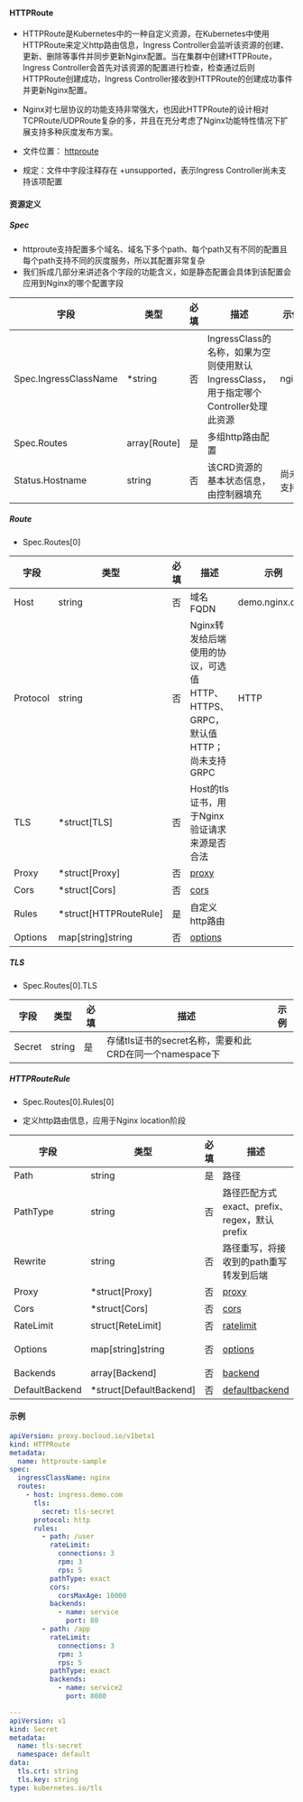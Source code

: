 #### HTTPRoute

- HTTPRoute是Kubernetes中的一种自定义资源，在Kubernetes中使用HTTPRoute来定义http路由信息，Ingress Controller会监听该资源的创建、更新、删除等事件并同步更新Nginx配置。当在集群中创建HTTPRoute，Ingress Controller会首先对该资源的配置进行检查，检查通过后则HTTPRoute创建成功，Ingress Controller接收到HTTPRoute的创建成功事件并更新Nginx配置。

- Nginx对七层协议的功能支持非常强大，也因此HTTPRoute的设计相对TCPRoute/UDPRoute复杂的多，并且在充分考虑了Nginx功能特性情况下扩展支持多种灰度发布方案。

- 文件位置： [httproute](../apis/proxy/v1beta1/httproute_types.go)

- 规定：文件中字段注释存在 +unsupported，表示Ingress Controller尚未支持该项配置



#### 资源定义

##### Spec

- httproute支持配置多个域名、域名下多个path、每个path又有不同的配置且每个path支持不同的灰度服务，所以其配置非常复杂
- 我们拆成几部分来讲述各个字段的功能含义，如是静态配置会具体到该配置会应用到Nginx的哪个配置字段

| 字段                  | 类型         | 必填 | 描述                                                         | 示例     |
| --------------------- | ------------ | ---- | ------------------------------------------------------------ | -------- |
| Spec.IngressClassName | *string      | 否   | IngressClass的名称，如果为空则使用默认IngressClass，用于指定哪个Controller处理此资源 | nginx    |
| Spec.Routes           | array[Route] | 是   | 多组http路由配置                                             |          |
| Status.Hostname       | string       | 否   | 该CRD资源的基本状态信息，由控制器填充                        | 尚未支持 |

##### Route  

- Spec.Routes[0]

| 字段     | 类型                   | 必填 | 描述                                                         | 示例           |
| -------- | ---------------------- | ---- | ------------------------------------------------------------ | -------------- |
| Host     | string                 | 否   | 域名FQDN                                                     | demo.nginx.com |
| Protocol | string                 | 否   | Nginx转发给后端使用的协议，可选值HTTP、HTTPS、GRPC，默认值HTTP；尚未支持GRPC | HTTP           |
| TLS      | *struct[TLS]           | 否   | Host的tls证书，用于Nginx验证请求来源是否合法                 |                |
| Proxy    | *struct[Proxy]         | 否   | [proxy](httproute-proxy.md)                                  |                |
| Cors     | *struct[Cors]          | 否   | [cors](httproute-cors.md)                                    |                |
| Rules    | *struct[HTTPRouteRule] | 是   | 自定义http路由                                               |                |
| Options  | map[string]string      | 否   | [options](httproute-options.md)                              |                |

##### TLS

- Spec.Routes[0].TLS

| 字段   | 类型   | 必填 | 描述                                                    | 示例 |
| ------ | ------ | ---- | ------------------------------------------------------- | ---- |
| Secret | string | 是   | 存储tls证书的secret名称，需要和此CRD在同一个namespace下 |      |

##### HTTPRouteRule

- Spec.Routes[0].Rules[0]

- 定义http路由信息，应用于Nginx location阶段

| 字段           | 类型                    | 必填 | 描述                                          | 示例     |
| -------------- | ----------------------- | ---- | --------------------------------------------- | -------- |
| Path           | string                  | 是   | 路径                                          | /user    |
| PathType       | string                  | 否   | 路径匹配方式exact、prefix、regex，默认prefix  | exact    |
| Rewrite        | string                  | 否   | 路径重写，将接收到的path重写转发到后端        | /abc     |
| Proxy          | *struct[Proxy]          | 否   | [proxy](httproute-proxy.md)                   |          |
| Cors           | *struct[Cors]           | 否   | [cors](httproute-cors.md)                     |          |
| RateLimit      | struct[ReteLimit]       | 否   | [ratelimit](httproute-ratelimit.md)                |          |
| Options        | map[string]string       | 否   | [options](httproute-options.md)               | 尚未支持 |
| Backends       | array[Backend]          | 否   | [backend](httproute-backend.md)               |          |
| DefaultBackend | *struct[DefaultBackend] | 否   | [defaultbackend](httproute-defaultbackend.md) |          |



#### 示例

```yaml
apiVersion: proxy.bocloud.io/v1beta1
kind: HTTPRoute
metadata:
  name: httproute-sample
spec:
  ingressClassName: nginx
  routes:
    - host: ingress.demo.com
      tls:
        secret: tls-secret
      protocol: http
      rules:
        - path: /user
          rateLimit:
            connections: 3
            rpm: 3
            rps: 5
          pathType: exact
          cors:
            corsMaxAge: 10000
          backends:
            - name: service
              port: 80
        - path: /app
          rateLimit:
            connections: 3
            rpm: 3
            rps: 5
          pathType: exact
          backends:
            - name: service2
              port: 8080

---
apiVersion: v1
kind: Secret
metadata:
  name: tls-secret
  namespace: default
data:
  tls.crt: string
  tls.key: string
type: kubernetes.io/tls

```